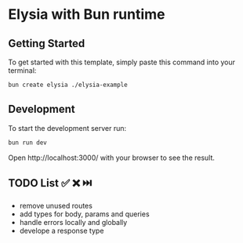 # Elysia with Bun runtime

## Getting Started

To get started with this template, simply paste this command into your terminal:

```bash
bun create elysia ./elysia-example
```

## Development

To start the development server run:

```bash
bun run dev
```

Open http://localhost:3000/ with your browser to see the result.

## TODO List ✅️ ❌️ ⏭️

- remove unused routes
- add types for body, params and queries
- handle errors locally and globally
- develope a response type
